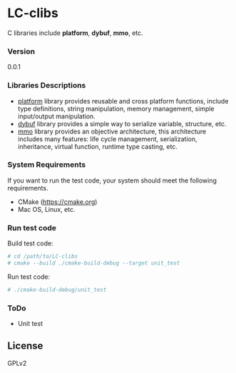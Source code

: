 # LC-clibs
C libraries include **platform**, **dybuf**, **mmo**, etc.

### Version
0.0.1

### Libraries Descriptions

* [platform](./platform/README.md) library provides reusable and cross platform functions, include type definitions,
  string manipulation, memory management, simple input/output manipulation.
* [dybuf](./dybuf/README.md) library provides a simple way to serialize variable, structure, etc.
* [mmo](./mmo/README.md) library provides an objective architecture, this architecture includes many features:
  life cycle management, serialization, inheritance, virtual function, runtime type casting, etc.
 
 
### System Requirements

If you want to run the test code, your system should meet the following requirements.
- CMake (https://cmake.org)
- Mac OS, Linux, etc.

### Run test code

Build test code:
```sh
# cd /path/to/LC-clibs
# cmake --build ./cmake-build-debug --target unit_test
```
Run test code:
```sh
# ./cmake-build-debug/unit_test
```

### ToDo
- Unit test

License
---
GPLv2
